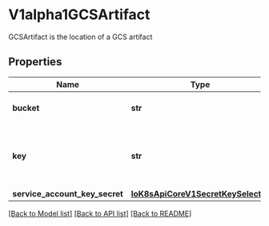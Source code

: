 # V1alpha1GCSArtifact

GCSArtifact is the location of a GCS artifact
## Properties
Name | Type | Description | Notes
------------ | ------------- | ------------- | -------------
**bucket** | **str** | Bucket is the name of the bucket | 
**key** | **str** | Key is the path in the bucket where the artifact resides | 
**service_account_key_secret** | [**IoK8sApiCoreV1SecretKeySelector**](IoK8sApiCoreV1SecretKeySelector.md) |  | [optional] 

[[Back to Model list]](../README.md#documentation-for-models) [[Back to API list]](../README.md#documentation-for-api-endpoints) [[Back to README]](../README.md)


